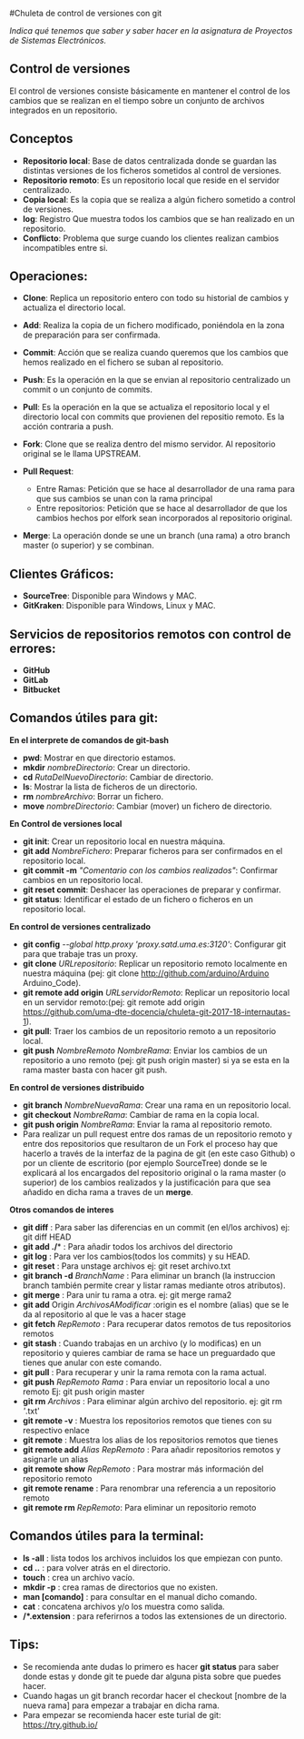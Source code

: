#Chuleta de control de versiones con git

_Indica qué tenemos que saber y saber hacer en la asignatura de Proyectos de Sistemas Electrónicos._

## Control de versiones
El control de versiones consiste básicamente en mantener el control de los cambios que se realizan en el tiempo sobre un conjunto de archivos integrados en un repositorio.


## Conceptos

* **Repositorio local**: Base de datos centralizada donde se guardan las distintas versiones de los ficheros sometidos al control de versiones.
* **Repositorio remoto**: Es un repositorio local que reside en el servidor centralizado.
* **Copia local**: Es la copia que se realiza a algún fichero sometido a control de versiones.
* **log**: Registro Que muestra todos los cambios que se han realizado en un repositorio.
* **Conflicto**: Problema que surge cuando los clientes realizan cambios incompatibles entre si.


## Operaciones:  

* **Clone**: Replica un repositorio entero con todo su historial de cambios y actualiza el directorio local.
* **Add**: Realiza la copia de un fichero modificado, poniéndola en la zona de preparación para ser confirmada.
* **Commit**: Acción que se realiza cuando queremos que los cambios que hemos realizado en el fichero se suban al repositorio.
* **Push**: Es la operación en la que se envian al repositorio centralizado un commit o un conjunto de commits.
* **Pull**: Es la operación en la que se actualiza el repositorio local y el directorio local con commits que provienen del repositio remoto. Es la acción contraria a push.
* **Fork**: Clone que se realiza dentro del mismo servidor. Al repositorio original se le llama UPSTREAM.
* **Pull Request**:
  - Entre Ramas: Petición que se hace al desarrollador de una rama para que sus cambios se unan con la rama principal
  - Entre repositorios: Petición que se hace al desarrollador de que los cambios hechos por elfork sean incorporados al repositorio original.

* **Merge**: La operación donde se une un branch (una rama) a otro branch master (o superior) y se combinan.

## Clientes Gráficos:

* **SourceTree**: Disponible para Windows y MAC.
* **GitKraken**: Disponible para Windows, Linux y MAC.

## Servicios de repositorios remotos con control de errores:

* **GitHub**
* **GitLab**
* **Bitbucket**

## Comandos útiles para git:

**En el interprete de comandos de git-bash**

* **pwd**: Mostrar en que directorio estamos.
* **mkdir** _nombreDirectorio_: Crear un directorio.
* **cd** _RutaDelNuevoDirectorio_: Cambiar de directorio.
* **ls**: Mostrar la lista de ficheros de un directorio.
* **rm** _nombreArchivo_: Borrar un fichero.
* **move** _nombreDirectorio_: Cambiar (mover) un fichero de directorio.

**En Control de versiones local**

* **git init**: Crear un repositorio local en nuestra máquina.
* **git add** _NombreFichero_: Preparar ficheros para ser confirmados en el repositorio local.
* **git commit -m** _"Comentario con los cambios realizados"_: Confirmar cambios en un repositorio local.
* **git reset commit**: Deshacer las operaciones de preparar y confirmar.
* **git status**: Identificar el estado de un fichero o ficheros en un repositorio local.

**En control de versiones centralizado**

* **git config** _--global http.proxy 'proxy.satd.uma.es:3120'_: Configurar git para que trabaje tras un proxy.
* **git clone** _URLrepositorio_: Replicar un repositorio remoto localmente en nuestra máquina (pej: git clone http://github.com/arduino/Arduino Arduino_Code).
*  **git remote add origin** _URLservidorRemoto_: Replicar un repositorio local en un servidor remoto:(pej: git remote add origin https://github.com/uma-dte-docencia/chuleta-git-2017-18-internautas-1).
* **git pull**: Traer los cambios de un repositorio remoto a un repositorio local.
* **git push** _NombreRemoto NombreRama_: Enviar los cambios de un repositorio a uno remoto (pej: git push origin master) si ya se esta en la rama master basta con hacer git push.

**En control de versiones distribuido**

* **git branch** _NombreNuevaRama_: Crear una rama en un repositorio local.
* **git checkout** _NombreRama_: Cambiar de rama en la copia local.
* **git push origin** _NombreRama_: Enviar la rama al repositorio remoto.
* Para realizar un pull request entre dos ramas de un repositorio remoto y entre dos repositorios que resultaron de un Fork el proceso hay que hacerlo a través de la interfaz de la pagina de git (en este caso Github) o por un cliente de escritorio (por ejemplo SourceTree) donde se le explicará al los encargados del repositorio original o la rama master (o superior) de los cambios realizados y la justificación para que sea añadido en dicha rama a traves de un **merge**.

**Otros comandos de interes**

* **git diff** : Para saber las diferencias en un commit (en el/los archivos) ej: git diff HEAD
* **git add ./*** : Para añadir todos los archivos del directorio
* **git log** : Para ver los cambios(todos los commits) y su HEAD.
* **git reset** : Para unstage archivos ej: git reset archivo.txt
* **git branch -d** _BranchName_ : Para eliminar un branch (la instruccion branch también permite crear y listar ramas mediante otros atributos).
* **git merge** : Para unir tu rama a otra. ej: git merge rama2
* **git add** Origin _ArchivosAModificar_ :origin es el nombre (alias) que se le da al repositorio al que le vas a hacer stage
* **git fetch** _RepRemoto_ : Para recuperar datos remotos de tus repositorios remotos
* **git stash** : Cuando trabajas en un archivo (y lo modificas) en un repositorio y quieres cambiar de rama se hace un preguardado que tienes que anular con este comando.
* **git pull** : Para recuperar y unir la rama remota con la rama actual.
* **git push** _RepRemoto Rama_ : Para enviar un repositorio local a uno remoto Ej: git push origin master
* **git rm** _Archivos_ : Para eliminar algún archivo del repositorio. ej: git rm *'*.txt'
* **git remote -v** : Muestra los repositorios remotos que tienes con su respectivo enlace
* **git remote** : Muestra los alias de los repositorios remotos que tienes
* **git remote add** *Alias RepRemoto* : Para añadir repositorios remotos y asignarle un alias
* **git remote show** *RepRemoto* : Para mostrar más información del repositorio remoto
* **git remote rename** : Para renombrar una referencia a un repositorio remoto
* **git remote rm** *RepRemoto*: Para eliminar un repositorio remoto


## Comandos útiles para la terminal:

* **ls -all** : lista todos los archivos incluidos los que empiezan con punto.
* **cd ..**  : para volver atrás en el directorio.
* **touch** : crea un archivo vacío.
* **mkdir -p** : crea ramas de directorios que no existen.
* **man [comando]** : para consultar en el manual dicho comando.
* **cat** : concatena archivos y/o los muestra como salida.
* **/*.extension** : para referirnos a todos las extensiones de un directorio.


## Tips:

* Se recomienda ante dudas lo primero es hacer **git status** para saber donde estas y donde git te puede dar alguna pista sobre que puedes hacer.
* Cuando hagas un git branch recordar hacer el checkout [nombre de la nueva rama] para empezar a trabajar en dicha rama.
* Para empezar se recomienda hacer este turial de git:  https://try.github.io/
